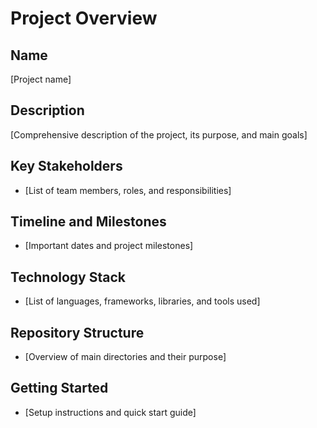 # Project Overview

## Name
[Project name]

## Description
[Comprehensive description of the project, its purpose, and main goals]

## Key Stakeholders
- [List of team members, roles, and responsibilities]

## Timeline and Milestones
- [Important dates and project milestones]

## Technology Stack
- [List of languages, frameworks, libraries, and tools used]

## Repository Structure
- [Overview of main directories and their purpose]

## Getting Started
- [Setup instructions and quick start guide]